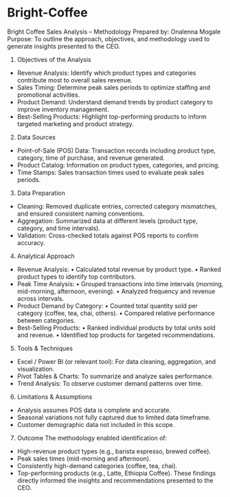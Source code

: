 # Bright-Coffee
Bright Coffee Sales Analysis – Methodology
Prepared by: Onalenna Mogale
Purpose: To outline the approach, objectives, and methodology
used to generate insights presented to the CEO.
1. Objectives of the Analysis
- Revenue Analysis: Identify which product types and categories contribute most to overall sales
revenue.
- Sales Timing: Determine peak sales periods to optimize staffing and promotional activities.
- Product Demand: Understand demand trends by product category to improve inventory
management.
- Best-Selling Products: Highlight top-performing products to inform targeted marketing and product
strategy.
2. Data Sources
- Point-of-Sale (POS) Data: Transaction records including product type, category, time of purchase,
and revenue generated.
- Product Catalog: Information on product types, categories, and pricing.
- Time Stamps: Sales transaction times used to evaluate peak sales periods.
3. Data Preparation
- Cleaning: Removed duplicate entries, corrected category mismatches, and ensured consistent
naming conventions.
- Aggregation: Summarized data at different levels (product type, category, and time intervals).
- Validation: Cross-checked totals against POS reports to confirm accuracy.
4. Analytical Approach
- Revenue Analysis:
• Calculated total revenue by product type.
• Ranked product types to identify top contributors.
- Peak Time Analysis:
• Grouped transactions into time intervals (morning, mid-morning, afternoon, evening).
• Analyzed frequency and revenue across intervals.
- Product Demand by Category:
• Counted total quantity sold per category (coffee, tea, chai, others).
• Compared relative performance between categories.
- Best-Selling Products:
• Ranked individual products by total units sold and revenue.
• Identified top products for targeted recommendations.
5. Tools & Techniques
- Excel / Power BI (or relevant tool): For data cleaning, aggregation, and visualization.
- Pivot Tables & Charts: To summarize and analyze sales performance.
- Trend Analysis: To observe customer demand patterns over time.
6. Limitations & Assumptions
- Analysis assumes POS data is complete and accurate.
- Seasonal variations not fully captured due to limited data timeframe.
- Customer demographic data not included in this scope.
7. Outcome
The methodology enabled identification of:
- High-revenue product types (e.g., barista espresso, brewed coffee).
- Peak sales times (mid-morning and afternoon).
- Consistently high-demand categories (coffee, tea, chai).
- Top-performing products (e.g., Latte, Ethiopia Coffee).
These findings directly informed the insights and recommendations presented to the CEO.
